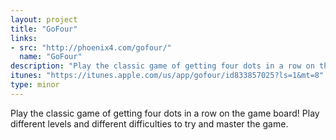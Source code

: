 ```yaml
---
layout: project
title: "GoFour"
links:
- src: "http://phoenix4.com/gofour/"
  name: "GoFour"
description: "Play the classic game of getting four dots in a row on the game board!"
itunes: "https://itunes.apple.com/us/app/gofour/id833857025?ls=1&mt=8"
type: minor
---
```


Play the classic game of getting four dots in a row on the game board! Play different levels and different difficulties to try and master the game.